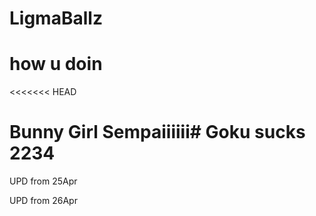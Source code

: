 # LigmaBallz
# how u doin
<<<<<<< HEAD
# Bunny Girl Sempaiiiiii# Goku sucks 2234

UPD from 25Apr

UPD from 26Apr